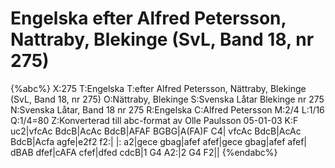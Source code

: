 # Engelska efter Alfred Petersson, Nattraby, Blekinge (SvL, Band 18, nr 275)

{%abc%}
X:275
T:Engelska
T:efter Alfred Petersson, Nättraby, Blekinge (SvL, Band 18, nr 275)
O:Nättraby, Blekinge
S:Svenska Låtar Blekinge nr 275
N:Svenska Låtar, Band 18 nr 275
R:Engelska
C:Alfred Petersson
M:2/4
L:1/16
Q:1/4=80
Z:Konverterad till abc-format av  Olle Paulsson 05-01-03
K:F
uc2|vfcAc BdcB|AcAc BdcB|AFAF BGBG|A(FA)F C4|
vfcAc BdcB|AcAc BdcB|Acfa agfe|e2f2 f2:|
|: a2|gece gbag|afef afef|gece gbag|afef afef|
dBAB dfef|cAFA cfef|dfed cdcB|1 G4 A2:|2 G4 F2||
{%endabc%}

